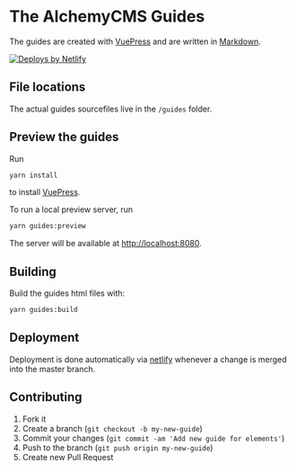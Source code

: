 # The AlchemyCMS Guides

The guides are created with [VuePress](https://v2.vuepress.vuejs.org) and are written in [Markdown](https://daringfireball.net/projects/markdown/syntax).

[![Deploys by Netlify](https://www.netlify.com/img/global/badges/netlify-color-bg.svg)](https://www.netlify.com)

## File locations

The actual guides sourcefiles live in the `/guides` folder.

## Preview the guides

Run

```bash
yarn install
```

to install [VuePress](https://v2.vuepress.vuejs.org).

To run a local preview server, run

```bash
yarn guides:preview
```

The server will be available at [http://localhost:8080](http://localhost:8080).

## Building

Build the guides html files with:

```bash
yarn guides:build
```

## Deployment

Deployment is done automatically via [netlify](https://www.netlify.com) whenever a change is merged into the master branch.

## Contributing

1. Fork it
2. Create a branch (`git checkout -b my-new-guide`)
3. Commit your changes (`git commit -am 'Add new guide for elements'`)
4. Push to the branch (`git push origin my-new-guide`)
5. Create new Pull Request
